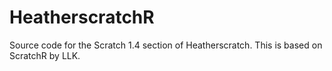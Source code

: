 # HeatherscratchR
Source code for the Scratch 1.4 section of Heatherscratch. This is based on ScratchR by LLK.

